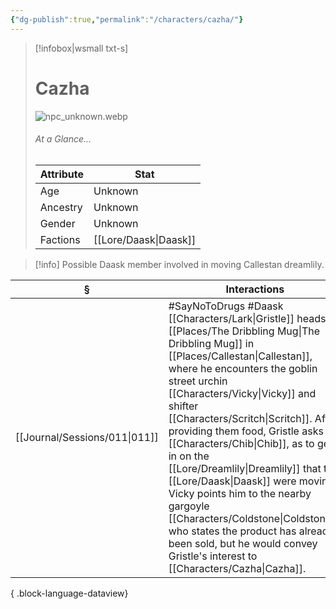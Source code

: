 ```yaml
---
{"dg-publish":true,"permalink":"/characters/cazha/"}
---
```


> [!infobox|wsmall txt-s]
> # Cazha
> ![npc_unknown.webp](/img/user/z_attachments/npc_unknown.webp) 
> ###### At a Glance...
> | Attribute | Stat |
> | ---- | ---- |
> | Age | Unknown |
> | Ancestry | Unknown |
> | Gender | Unknown |
> | Factions | [[Lore/Daask\|Daask]] |

>[!info] Possible Daask member involved in moving Callestan dreamlily.

| §                                | Interactions                                                                                                                                                                                                                                                                                                                                                                                                                                              |
| -------------------------------- | --------------------------------------------------------------------------------------------------------------------------------------------------------------------------------------------------------------------------------------------------------------------------------------------------------------------------------------------------------------------------------------------------------------------------------------------------------- |
| [[Journal/Sessions/011\|011]] | #SayNoToDrugs #Daask [[Characters/Lark\|Gristle]] heads to [[Places/The Dribbling Mug\|The Dribbling Mug]] in [[Places/Callestan\|Callestan]], where he encounters the goblin street urchin [[Characters/Vicky\|Vicky]] and shifter [[Characters/Scritch\|Scritch]]. After providing them food, Gristle asks for [[Characters/Chib\|Chib]], as to get in on the [[Lore/Dreamlily\|Dreamlily]] that the [[Lore/Daask\|Daask]] were moving. Vicky points him to the nearby gargoyle [[Characters/Coldstone\|Coldstone]], who states the product has already been sold, but he would convey Gristle's interest to [[Characters/Cazha\|Cazha]]. |

{ .block-language-dataview}